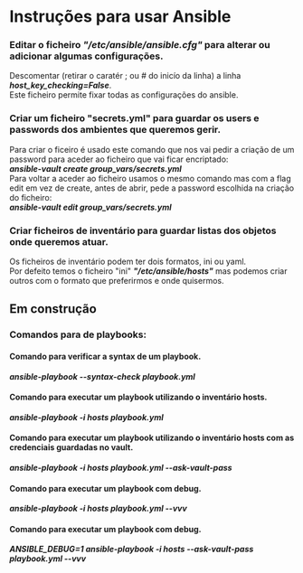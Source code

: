 # Instruções para usar Ansible

### Editar o ficheiro ***"/etc/ansible/ansible.cfg"*** para alterar ou adicionar algumas configurações.
Descomentar (retirar o caratér ; ou # do inicío da linha) a linha ***host_key_checking=False***.  
Este ficheiro permite fixar todas as configurações do ansible.

### Criar um ficheiro "secrets.yml" para guardar os users e passwords dos ambientes que queremos gerir.
Para criar o ficeiro é usado este comando que nos vai pedir a criação de um password para aceder ao ficheiro que vai ficar encriptado:  
***ansible-vault create group_vars/secrets.yml***  
Para voltar a aceder ao ficheiro usamos o mesmo comando mas com a flag edit em vez de create, antes de abrir, pede a password escolhida na criação do ficheiro:  
***ansible-vault edit group_vars/secrets.yml***

### Criar ficheiros de inventário para guardar listas dos objetos onde queremos atuar.
Os ficheiros de inventário podem ter dois formatos, ini ou yaml.  
Por defeito temos o ficheiro "ini" ***"/etc/ansible/hosts"*** mas podemos criar outros com o formato que preferirmos e onde quisermos.

## Em construção

### Comandos para de playbooks:
#### Comando para verificar a syntax de um playbook.
***ansible-playbook --syntax-check playbook.yml***  
#### Comando para executar um playbook utilizando o inventário hosts.
***ansible-playbook -i hosts playbook.yml***  
#### Comando para executar um playbook utilizando o inventário hosts com as credenciais guardadas no vault.
***ansible-playbook -i hosts playbook.yml --ask-vault-pass***  
#### Comando para executar um playbook com debug.
***ansible-playbook -i hosts playbook.yml --vvv***  
#### Comando para executar um playbook com debug.
***ANSIBLE_DEBUG=1 ansible-playbook -i hosts --ask-vault-pass playbook.yml --vvv***  

###
